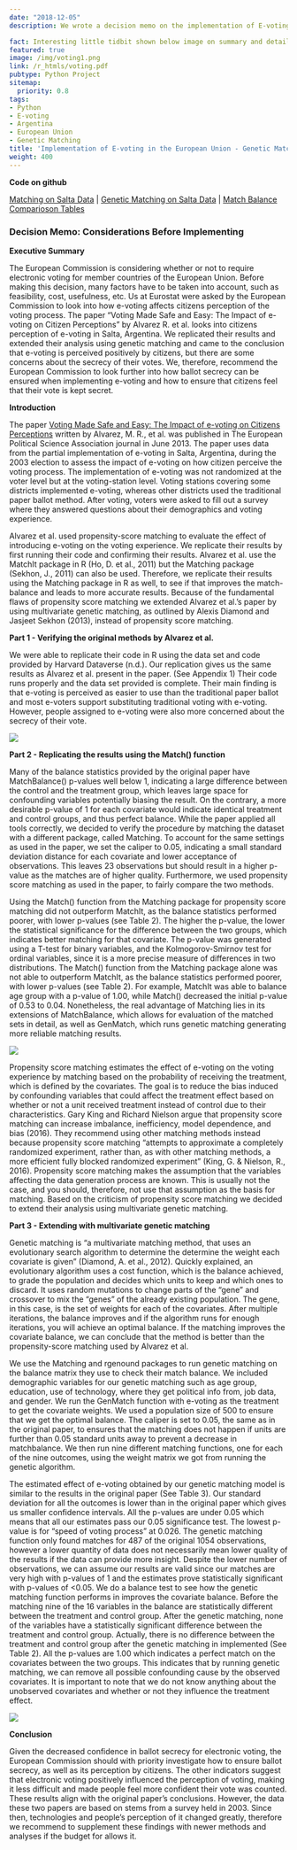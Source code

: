 ```yaml
---
date: "2018-12-05"
description: We wrote a decision memo on the implementation of E-voting in the European Union. Our memo was based running a genetic matching algorithm and extending the study conducted by Alvarez R. et al, which looks into citizens perception of e-voting in Salta, Argentina. We replicated their.

fact: Interesting little tidbit shown below image on summary and detail page
featured: true
image: /img/voting1.png
link: /r_htmls/voting.pdf
pubtype: Python Project
sitemap:
  priority: 0.8
tags:
- Python
- E-voting
- Argentina
- European Union
- Genetic Matching
title: 'Implementation of E-voting in the European Union - Genetic Matching'
weight: 400
---
```


**Code on github**

[Matching on Salta Data](https://gist.github.com/anonymous/a2fbfe3b75f85055a473e8c7235344af) | 
[Genetic Matching on Salta Data](https://gist.github.com/anonymous/3b0d757dc757560d24370144e0d087c9) | 
[Match Balance Comparioson Tables](https://gist.github.com/anonymous/31c35814bdc63b27a494fa7cf388474c)

### Decision Memo: Considerations Before Implementing
**Executive Summary**

The European Commission is considering whether or not to require electronic voting for
member countries of the European Union. Before making this decision, many factors have to be
taken into account, such as feasibility, cost, usefulness, etc. Us at Eurostat were asked by the
European Commission to look into how e-voting affects citizens perception of the voting process.
The paper “Voting Made Safe and Easy: The Impact of e-voting on Citizen Perceptions” by
Alvarez R. et al. looks into citizens perception of e-voting in Salta, Argentina. We replicated their
results and extended their analysis using genetic matching and came to the conclusion that
e-voting is perceived positively by citizens, but there are some concerns about the secrecy of
their votes. We, therefore, recommend the European Commission to look further into how
ballot secrecy can be ensured when implementing e-voting and how to ensure that citizens feel
that their vote is kept secret.


**Introduction**

The paper [Voting Made Safe and Easy: The Impact of e-voting on Citizens Perceptions](https://www.cambridge.org/core/journals/political-science-research-and-methods/article/abs/voting-made-safe-and-easy-the-impact-of-evoting-on-citizen-perceptions/A96562BA348433894BED1F2BA8BC3761) written
by Alvarez, M. R., et al. was published in The European Political Science Association journal in
June 2013. The paper uses data from the partial implementation of e-voting in Salta, Argentina,
during the 2003 election to assess the impact of e-voting on how citizen perceive the voting
process. The implementation of e-voting was not randomized at the voter level but at the
voting-station level. Voting stations covering some districts implemented e-voting, whereas other
districts used the traditional paper ballot method. After voting, voters were asked to fill out a
survey where they answered questions about their demographics and voting experience.

Alvarez et al. used propensity-score matching to evaluate the effect of introducing e-voting on
the voting experience. We replicate their results by first running their code and confirming their
results. Alvarez et al. use the MatchIt package in R (Ho, D. et al., 2011) but the Matching
package (Sekhon, J., 2011) can also be used. Therefore, we replicate their results using the
Matching package in R as well, to see if that improves the match-balance and leads to more
accurate results. Because of the fundamental flaws of propensity score matching we extended Alvarez et al.’s paper by using multivariate genetic matching, as outlined by Alexis Diamond
and Jasjeet Sekhon (2013), instead of propensity score matching. 

**Part 1 - Verifying the original methods by Alvarez et al.**

We were able to replicate their code in R using the data set and code provided by Harvard
Dataverse (n.d.). Our replication gives us the same results as Alvarez et al. present in the paper.
(See Appendix 1) Their code runs properly and the data set provided is complete. Their main
finding is that e-voting is perceived as easier to use than the traditional paper ballot and most
e-voters support substituting traditional voting with e-voting. However, people assigned to
e-voting were also more concerned about the secrecy of their vote. 

![](/img/voting2.png)

**Part 2 - Replicating the results using the Match() function**

Many of the balance statistics provided by the original paper have MatchBalance() p-values well
below 1, indicating a large difference between the control and the treatment group, which leaves large space for confounding variables potentially biasing the result. On the contrary, a more
desirable p-value of 1 for each covariate would indicate identical treatment and control groups,
and thus perfect balance. While the paper applied all tools correctly, we decided to verify the
procedure by matching the dataset with a different package, called Matching. To account for the
same settings as used in the paper, we set the caliper to 0.05, indicating a small standard
deviation distance for each covariate and lower acceptance of observations. This leaves 23
observations but should result in a higher p-value as the matches are of higher quality.
Furthermore, we used propensity score matching as used in the paper, to fairly compare the two
methods.

Using the Match() function from the Matching package for propensity score matching did not
outperform MatchIt, as the balance statistics performed poorer, with lower p-values (see Table
2). The higher the p-value, the lower the statistical significance for the difference between the
two groups, which indicates better matching for that covariate. The p-value was generated using
a T-test for binary variables, and the Kolmogorov-Smirnov test for ordinal variables, since it is a
more precise measure of differences in two distributions. The Match() function from the
Matching package alone was not able to outperform MatchIt, as the balance statistics performed
poorer, with lower p-values (see Table 2). For example, MatchIt was able to balance age group
with a p-value of 1.00, while Match() decreased the initial p-value of 0.53 to 0.04. Nonetheless, 
the real advantage of Matching lies in its extensions of MatchBalance, which allows for evaluation of the matched sets in detail, as well as GenMatch, which runs genetic matching
generating more reliable matching results.

![](/img/voting3.png)

Propensity score matching estimates the effect of e-voting on the voting experience by matching
based on the probability of receiving the treatment, which is defined by the covariates. The goal
is to reduce the bias induced by confounding variables that could affect the treatment effect
based on whether or not a unit received treatment instead of control due to their characteristics.
Gary King and Richard Nielson argue that propensity score matching can increase imbalance,
inefficiency, model dependence, and bias (2016). They recommend using other matching
methods instead because propensity score matching “attempts to approximate a completely
randomized experiment, rather than, as with other matching methods, a more efficient fully
blocked randomized experiment” (King, G. & Nielson, R., 2016). Propensity score matching
makes the assumption that the variables affecting the data generation process are known. This is
usually not the case, and you should, therefore, not use that assumption as the basis for matching. Based on the criticism of propensity score matching we decided to extend their analysis using
multivariate genetic matching.

**Part 3 - Extending with multivariate genetic matching**

Genetic matching is “a multivariate matching method, that uses an evolutionary search algorithm
to determine the determine the weight each covariate is given” (Diamond, A. et al., 2012).
Quickly explained, an evolutionary algorithm uses a cost function, which is the balance
achieved, to grade the population and decides which units to keep and which ones to discard. It
uses random mutations to change parts of the “gene” and crossover to mix the “genes” of the
already existing population. The gene, in this case, is the set of weights for each of the
covariates. After multiple iterations, the balance improves and if the algorithm runs for enough
iterations, you will achieve an optimal balance. If the matching improves the covariate balance,
we can conclude that the method is better than the propensity-score matching used by Alvarez et
al.

We use the Matching and rgenound packages to run genetic matching on the balance matrix they
use to check their match balance. We included demographic variables for our genetic matching
such as age group, education, use of technology, where they get political info from, job data, and
gender. We run the GenMatch function with e-voting as the treatment to get the covariate
weights. We used a population size of 500 to ensure that we get the optimal balance. The caliper
is set to 0.05, the same as in the original paper, to ensures that the matching does not happen if
units are further than 0.05 standard units away to prevent a decrease in matchbalance. We then run nine different matching functions, one for each of the nine outcomes, using the weight 
matrix we got from running the genetic algorithm.

The estimated effect of e-voting obtained by our genetic matching model is similar to the results
in the original paper (See Table 3). Our standard deviation for all the outcomes is lower than in
the original paper which gives us smaller confidence intervals. All the p-values are under 0.05
which means that all our estimates pass our 0.05 significance test. The lowest p-value is for
“speed of voting process” at 0.026. The genetic matching function only found matches for 487 of
the original 1054 observations, however a lower quantity of data does not necessarily mean
lower quality of the results if the data can provide more insight. Despite the lower number of
observations, we can assume our results are valid since our matches are very high with p-values
of 1 and the estimates prove statistically significant with p-values of <0.05. We do a balance test
to see how the genetic matching function performs in improves the covariate balance. Before the
matching nine of the 16 variables in the balance are statistically different between the treatment
and control group. After the genetic matching, none of the variables have a statistically
significant difference between the treatment and control group. Actually, there is no difference
between the treatment and control group after the genetic matching in implemented (See Table
2). All the p-values are 1.00 which indicates a perfect match on the covariates between the two
groups. This indicates that by running genetic matching, we can remove all possible confounding
cause by the observed covariates. It is important to note that we do not know anything about the
unobserved covariates and whether or not they influence the treatment effect.

![](/img/voting4.png)

**Conclusion**

Given the decreased confidence in ballot secrecy for electronic voting, the European
Commission should with priority investigate how to ensure ballot secrecy, as well as its
perception by citizens. The other indicators suggest that electronic voting positively influenced
the perception of voting, making it less difficult and made people feel more confident their vote
was counted. These results align with the original paper’s conclusions. However, the data these
two papers are based on stems from a survey held in 2003. Since then, technologies and people’s
perception of it changed greatly, therefore we recommend to supplement these findings with
newer methods and analyses if the budget for allows it.


